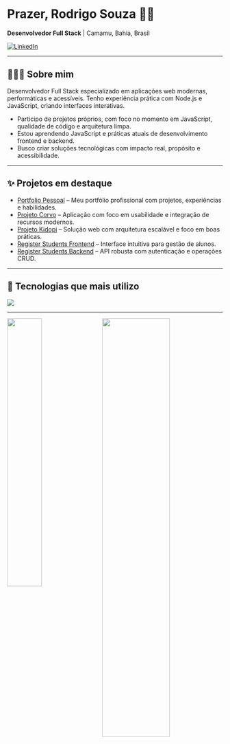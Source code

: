 <div>
  <h1>Prazer, Rodrigo Souza 👋🏾</h1>
  <p>
    <b>Desenvolvedor Full Stack</b> | 
    Camamu, Bahia, Brasil
  </p>
  
  <a href="https://www.linkedin.com/in/rodrigo-barros-souza-728231327/">
    <img src="https://img.shields.io/badge/LinkedIn-0077B5?style=for-the-badge&logo=linkedin&logoColor=white" alt="LinkedIn">
  </a>
</div>

<hr />

## 👩🏾‍💻 Sobre mim

Desenvolvedor Full Stack especializado em aplicações web modernas, performáticas e acessíveis. Tenho experiência prática com Node.js e JavaScript, criando interfaces interativas.

- Participo de projetos próprios, com foco no momento em JavaScript, qualidade de código e arquitetura limpa.  
- Estou aprendendo JavaScript e práticas atuais de desenvolvimento frontend e backend.     
- Busco criar soluções tecnológicas com impacto real, propósito e acessibilidade.

<hr />

## ✨ Projetos em destaque

- [Portfolio Pessoal](https://github.com/TabsMacedo/portfolio-pessoal) – Meu portfólio profissional com projetos, experiências e habilidades.
- [Projeto Corvo](https://github.com/TabsMacedo/projeto-corvo) – Aplicação com foco em usabilidade e integração de recursos modernos.
- [Projeto Kidopi](https://github.com/TabsMacedo/projeto-kidopi) – Solução web com arquitetura escalável e foco em boas práticas.
- [Register Students Frontend](https://github.com/TabsMacedo/register-students-frontend) – Interface intuitiva para gestão de alunos.
- [Register Students Backend](https://github.com/TabsMacedo/register-students-backend) – API robusta com autenticação e operações CRUD.

<hr />

## 🚀 Tecnologias que mais utilizo

<div style="display: inline_block">
  <img src="https://img.shields.io/badge/node.js-6DA55F?style=for-the-badge&logo=node.js&logoColor=white">
</div>

<hr />
<img src="https://nirzak-streak-stats.vercel.app/?user=TabsMacedo&theme=midnight-purple&hide_border=true" width="56%" height="50%" align="right">
<img src="https://github-readme-stats.vercel.app/api/top-langs/?username=TabsMacedo&theme=midnight-purple&hide_border=true&include_all_commits=false&count_private=false&layout=compact" width="40%" height="40%" align="center"> <br>


